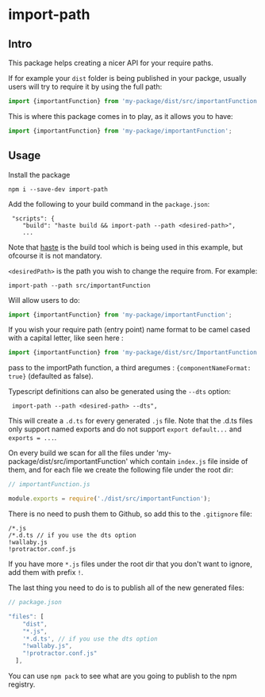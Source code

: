 # import-path

## Intro
This package helps creating a nicer API for your require paths.

If for example your `dist` folder is being published in your packge, usually users will try to require it by using the full path:

```javascript
import {importantFunction} from 'my-package/dist/src/importantFunction';
```

This is where this package comes in to play, as it allows you to have:

```javascript
import {importantFunction} from 'my-package/importantFunction';
```

## Usage

Install the package

```
npm i --save-dev import-path
```

Add the following to your build command in the `package.json`:

```javasript
 "scripts": {
    "build": "haste build && import-path --path <desired-path>",
    ...
```
Note that [haste](https://github.com/wix/haste) is the build tool which is being used in this example, but ofcourse it is not mandatory.

`<desiredPath>` is the path you wish to change the require from. For example:

```
import-path --path src/importantFunction
```

Will allow users to do:
```javascript
import {importantFunction} from 'my-package/importantFunction';
```

If you wish your require path (entry point) name format to be camel cased with a capital letter, like seen here :

```javascript
import {importantFunction} from 'my-package/dist/src/ImportantFunction';
```

pass to the importPath function, a third aregumes : `{componentNameFormat: true}` (defaulted as false).


Typescript definitions can also be generated using the `--dts` option:

```javasript
 import-path --path <desired-path> --dts",
```

This will create a `.d.ts` for every generated `.js` file.
Note that the .d.ts files only support named exports and do not support `export default...` and `exports = ...`.

On every build we scan for all the files under 'my-package/dist/src/importantFunction' which contain `index.js` file inside of them, and for each file we create the following file under the root dir:

```js
// importantFunction.js

module.exports = require('./dist/src/importantFunction');
```

There is no need to push them to Github, so add this to the `.gitignore` file:

```
/*.js
/*.d.ts // if you use the dts option
!wallaby.js
!protractor.conf.js
```

If you have more `*.js` files under the root dir that you don't want to ignore, add them with prefix `!`.

The last thing you need to do is to publish all of the new generated files:

```javascript
// package.json

"files": [
    "dist",
    "*.js",
    '*.d.ts', // if you use the dts option
    "!wallaby.js",
    "!protractor.conf.js"
  ],
```

You can use `npm pack` to see what are you going to publish to the npm registry.
